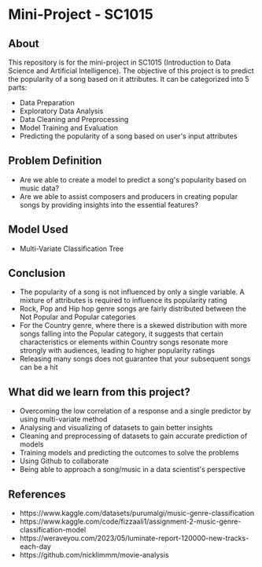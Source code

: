 <h1>Mini-Project - SC1015</h1>
<h2>About</h2>
<p>This repository is for the mini-project in SC1015 (Introduction to Data Science and Artificial Intelligence). The objective of this project is to predict the popularity of a song based on it attributes. It can be categorized into 5 parts:</p>
<ul>
  <li>Data Preparation</li>
  <li>Exploratory Data Analysis</li>
  <li>Data Cleaning and Preprocessing</li>
  <li>Model Training and Evaluation</li>
  <li>Predicting the popularity of a song based on user's input attributes</li>
</ul>
<h2>Problem Definition</h2>
<ul>
  <li>Are we able to create a model to predict a song's popularity based on music data?</li>
  <li>Are we able to ​assist composers and producers in creating popular songs by providing insights into the essential features?</li>
</ul>
<h2>Model Used</h2>
<ul>
  <li>Multi-Variate Classification Tree</li>
</ul>
<h2>Conclusion</h2>
<ul>
  <li>The popularity of a song is not influenced by only a single variable. A mixture of attributes is required to influence its popularity rating</li>
  <li>Rock, Pop and Hip hop genre songs are fairly distributed between the Not Popular and Popular categories</li>
  <li>For the Country genre, where there is a skewed distribution with more songs falling into the Popular category, it suggests that certain characteristics or elements within Country songs resonate more strongly with audiences, leading to higher popularity ratings</li>
  <li>Releasing many songs does not guarantee that your subsequent songs can be a hit</li>
</ul>
<h2>What did we learn from this project?</h2>
<ul>
  <li>Overcoming the low correlation of a response and a single predictor by using multi-variate method</li>
  <li>Analysing and visualizing of datasets to gain better insights</li>
  <li>Cleaning and preprocessing of datasets to gain accurate prediction of models</li>
  <li>Training models and predicting the outcomes to solve the problems</li>
  <li>Using Github to collaborate</li>
  <li>Being able to approach a song/music in a data scientist's perspective</li>
</ul>
<h2>References</h2>
<ul>
  <li>https://www.kaggle.com/datasets/purumalgi/music-genre-classification</li>
  <li>https://www.kaggle.com/code/fizzaali1/assignment-2-music-genre-classification-model</li>
  <li>https://weraveyou.com/2023/05/luminate-report-120000-new-tracks-each-day</li>
  <li>https://github.com/nicklimmm/movie-analysis</li>
</ul>

